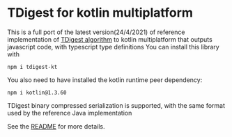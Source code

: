 # TDigest for kotlin multiplatform

This is a full port of the latest version(24/4/2021) of reference implementation of [TDigest algorithm](https://github.com/tdunning/t-digest) to kotlin multiplatform 
that outputs javascript code, with typescript type definitions
You can install this library  with
```commandline
npm i tdigest-kt
```
You also need to have installed the kotlin runtime peer dependency:
```commandline
npm i kotlin@1.3.60
```


TDigest binary compressed serialization is supported, with the same format used by the reference Java implementation
 
See the [README](https://github.com/beyondeye/tdigest_kotlin_multiplatform/blob/master/README.md) for more details.
